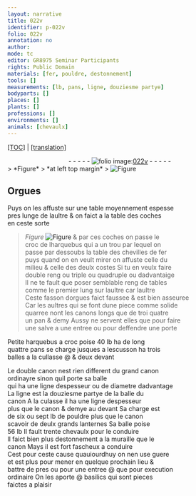 ```yaml
---
layout: narrative
title: 022v
identifier: p-022v
folio: 022v
annotation: no
author:
mode: tc
editor: GR8975 Seminar Participants
rights: Public Domain
materials: [fer, pouldre, destonnement]
tools: []
measurements: [lb, pans, ligne, douziesme partye]
bodyparts: []
places: []
plants: []
professions: []
environments: []
animals: [chevaulx]
---
```


<p><a href="{{ site.baseurl }}/diplomatic/">[TOC]</a> | <a href="{{ site.baseurl }}/texts/p-022v_tl/" target="_blank">[translation]</a></p><div class="folio" align="center">- - - - - <a href="http://gallica.bnf.fr/ark:/12148/btv1b10500001g/f52.image" target="_blank"><img src="https://cu-mkp.github.io/2017-workshop-edition/assets/photo-icon.png" alt="folio image: " style="display:inline-block; margin-bottom:-3px;"/>022v</a> - - - - - </div>  
> *Figure*
> *at left top margin*
> <a href="https://drive.google.com/open?id=0B9-oNrvWdlO5NkNrYkVZTlVnbDQ" target="_blank"><img src="https://cu-mkp.github.io/GR8975-edition/assets/photo-icon.png" alt="Figure" style="display:inline-block; margin-bottom:-3px;"/></a>
 
  

## Orgues

 
Puys on les affuste sur une table moyennem<span class="exp">ent</span> espesse<br/> pres lun<span class="del">g</span><span class="add">e</span> de laultre & on faict a la table des coches<br/> en ceste sorte 
> *Figure*
> <a href="https://drive.google.com/open?id=0B9-oNrvWdlO5RnQ2Ri1PenA1aDA" target="_blank"><img src="https://cu-mkp.github.io/GR8975-edition/assets/photo-icon.png" alt="Figure" style="display:inline-block; margin-bottom:-3px;"/></a>
 & par ces coches on passe le<br/> croc de lharquebus qui a un trou par lequel on<br/> passe par dessoubs la table des chevilles de <span class="m">fer</span><br/> puys quand on en veult mirer on affuste celle du<br/> milieu & celle des deulx costes Si tu en veulx faire<br/> double reng ou triple ou quadruple ou dadvantaige<br/> Il ne te fault que poser semblable reng de tables<br/> co<span class="exp">mm</span>e le premier lung sur laultre <span class="del">car laultre</span><br/> Ceste fasson dorgues faict faussee & <span class="add">est</span> bien asseuree<br/> Car les aultres qui se font dune piece co<span class="exp">mm</span>e solide<br/> quarree nont les canons longs que de <span class="del">troi</span> <span class="del">quatre</span><br/> un pan & demy Aussy ne servent elles que pour faire<br/> une salve a une entree ou pour deffendre une porte
 
Petite harquebus a croc poise 40 <span class="ms">lb</span> ha de long<br/> quattre <span class="ms">pans</span> se charge jusques a lescusson ha trois<br/> balles a la cullasse @ & deux devant
 
Le double canon nest rien different du grand canon<br/> ordinayre sinon quil porte <span class="del"><span class="ill"></span></span> sa balle <span class="del"><span class="ill"></span></span><br/> qui ha une <span class="ms">ligne</span> despesseur ou de diametre dadva<span class="exp">n</span>tage<br/> La <span class="ms">ligne</span> est la <span class="ms">douziesme partye</span> de la balle du<br/> canon A la culasse il ha une <span class="ms">ligne</span> despesseur<br/> plus que le canon & demye au devant Sa charge est<br/> de six ou sept <span class="ms">lb</span> de <span class="m">pouldre</span> plus que le canon<br/> scavoir de deulx grands lanternes Sa balle poise<br/> 56 <span class="ms">lb</span> Il fault trente <span class="al">chevaulx</span> pour le conduire<br/> ll faict bien plus <span class="m">destonnem<span class="exp">ent</span></span> a la muraille que le<br/> canon Mays il est fort fascheux a conduire<br/> Cest pour ceste cause quauiourdhuy on nen use guere<br/> et est plus pour mener en quelque prochain lieu &<br/> battre de pres ou pour une entree @ que pour execution<br/> ordinaire On les aporte @ basilics qui sont pieces<br/> faictes a plaisir
 
